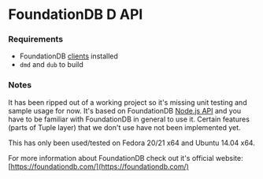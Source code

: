 # FoundationDB D API #

### Requirements ###

* FoundationDB [clients](https://foundationdb.com/get) installed
* `dmd` and `dub` to build

### Notes ###

It has been ripped out of a working project so it's missing unit testing and sample usage for now. It's based on FoundationDB [Node.js API](https://foundationdb.com/key-value-store/documentation/api-node.html) and you have to be familiar with FoundationDB in general to use it. Certain features (parts of Tuple layer) that we don't use have not been implemented yet.

This has only been used/tested on Fedora 20/21 x64 and Ubuntu 14.04 x64.

For more information about FoundationDB check out it's official website: [https://foundationdb.com/](https://foundationdb.com/)
